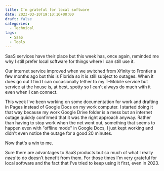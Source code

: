 ```yaml
---
title: I’m grateful for local software
date: 2023-03-10T19:10:16+00:00
draft: false
categories:
  - Technical
tags:
  - SaaS
  - Tools
---
```


SaaS services have their place but this week has, once again, reminded me why I still prefer local software for things where I can still use it.

Our internet service improved when we switched from Xfinity to Frontier a few months ago but this is Florida so it is still subject to outages. When it does go out I find I can occasionally tether to my T-Mobile service but service at the house is, at best, spotty so I can't always do much with it even when I can connect.

This week I've been working on some documentation for work and drafting in Pages instead of Google Docs on my work computer. I started doing it that way because my work Google Drive folder is a mess but an internet outage quickly confirmed that it was the right approach anyway. Rather than having to stop work when the net went out, something that seems to happen even with "offline mode" in Google Docs, I just kept working and didn't even notice the outage for a good 20 minutes.

Now that's a win to me.

Sure there are advantages to SaaS products but so much of what I really _need_ to do doesn't benefit from them. For those times I'm very grateful for local software and the fact that I've tried to keep using it first, even in 2023.